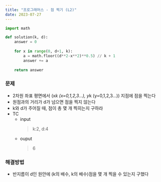 ```yaml
---
title: "프로그래머스 - 점 찍기 (L2)"
date: 2023-07-27
---
```


```python
import math

def solution(k, d):
    answer = 0
    
    for x in range(0, d+1, k):
        a = math.floor((d**2-x**2)**0.5) // k + 1
        answer += a
        
    return answer
```

### 문제

- 2차원 좌표 평면에서 (x*k (x=0,1,2,3...), y*k (y=0,1,2,3...)) 지점에 점을 찍는다
- 원점과의 거리가 d가 넘으면 점을 찍지 않는다
- k와 d가 주어질 때, 점이 총 몇 개 찍히는지 구하라
- TC
  - input
    > k:2, d:4
  - ouput
    > 6

### 해결방법
- 반지름이 d인 원안에 (k의 배수, k의 배수)점을 몇 개 찍을 수 있는지 구했다
